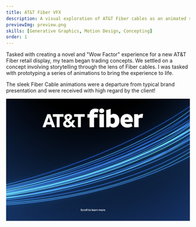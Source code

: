 ```yaml
---
title: AT&T Fiber VFX
description: A visual exploration of AT&T Fiber cables as an animated storytelling device. 
previewImg: preview.png
skills: [Generative Graphics, Motion Design, Concepting]
order: 1
---
```


Tasked with creating a novel and "Wow Factor" experience for a new AT&T Fiber retail display, my team began trading concepts. We settled on a concept involving storytelling through the lens of Fiber cables. I was tasked with prototyping a series of animations to bring the experience to life. 

The sleek Fiber Cable animations were a departure from typical brand presentation and were received with high regard by the client! 

![Hero image showing cable imagery. Subtle animation shows data traveling through the cables](heroCable.jpg)